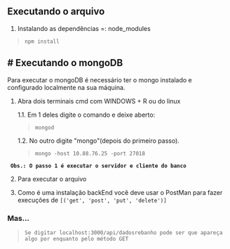 ## Executando o arquivo 

1. Instalando as dependências =: node_modules 

>``npm install ``

## # Executando o mongoDB
 Para executar o mongoDB é necessário ter o mongo instalado e configurado localmente na sua máquina. 

1. Abra dois terminais cmd com WINDOWS + R ou do linux
    
    1.1. Em 1 deles digite o comando e deixe aberto:  

    > `` mongod ``
    
    1.2. No outro digite "mongo"(depois do primeiro passo).
    
    > `` mongo -host 10.88.76.25 -port 27018 ``
    
**`` Obs.: O passo 1 é executar o servidor e cliente do banco``**

2. Para executar o arquivo
 


3. Como é uma instalação backEnd você deve usar o PostMan para fazer execuções de ``[('get', 'post', 'put', 'delete')]``

### Mas...

 >  ``Se digitar localhost:3000/api/dadosrebanho pode ser que apareça algo por enquanto pelo método GET``
